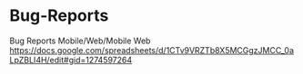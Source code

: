# Bug-Reports
Bug Reports Mobile/Web/Mobile Web
https://docs.google.com/spreadsheets/d/1CTv9VRZTb8X5MCGgzJMCC_0aLpZBLI4H/edit#gid=1274597264
